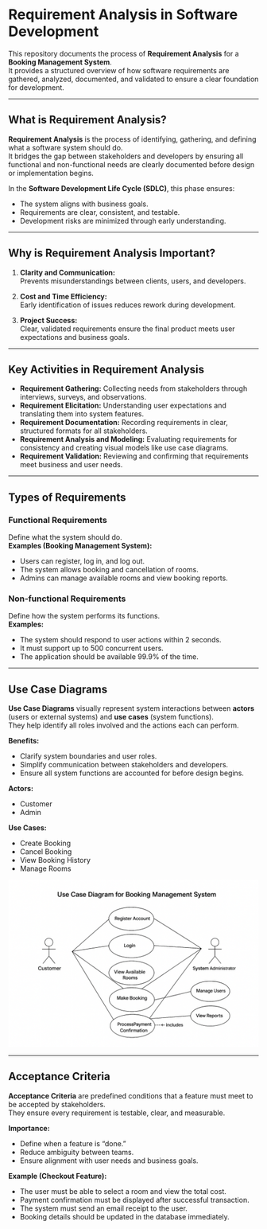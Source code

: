 # Requirement Analysis in Software Development  

This repository documents the process of **Requirement Analysis** for a **Booking Management System**.  
It provides a structured overview of how software requirements are gathered, analyzed, documented, and validated to ensure a clear foundation for development.

---

## What is Requirement Analysis?  

**Requirement Analysis** is the process of identifying, gathering, and defining what a software system should do.  
It bridges the gap between stakeholders and developers by ensuring all functional and non-functional needs are clearly documented before design or implementation begins.  

In the **Software Development Life Cycle (SDLC)**, this phase ensures:  
- The system aligns with business goals.  
- Requirements are clear, consistent, and testable.  
- Development risks are minimized through early understanding.  

---

## Why is Requirement Analysis Important?  

1. **Clarity and Communication:**  
   Prevents misunderstandings between clients, users, and developers.  

2. **Cost and Time Efficiency:**  
   Early identification of issues reduces rework during development.  

3. **Project Success:**  
   Clear, validated requirements ensure the final product meets user expectations and business goals.  

---

## Key Activities in Requirement Analysis  

- **Requirement Gathering:** Collecting needs from stakeholders through interviews, surveys, and observations.  
- **Requirement Elicitation:** Understanding user expectations and translating them into system features.  
- **Requirement Documentation:** Recording requirements in clear, structured formats for all stakeholders.  
- **Requirement Analysis and Modeling:** Evaluating requirements for consistency and creating visual models like use case diagrams.  
- **Requirement Validation:** Reviewing and confirming that requirements meet business and user needs.  

---

## Types of Requirements  

### Functional Requirements  
Define what the system should do.  
**Examples (Booking Management System):**  
- Users can register, log in, and log out.  
- The system allows booking and cancellation of rooms.  
- Admins can manage available rooms and view booking reports.  

### Non-functional Requirements  
Define how the system performs its functions.  
**Examples:**  
- The system should respond to user actions within 2 seconds.  
- It must support up to 500 concurrent users.  
- The application should be available 99.9% of the time.  

---

## Use Case Diagrams  

**Use Case Diagrams** visually represent system interactions between **actors** (users or external systems) and **use cases** (system functions).  
They help identify all roles involved and the actions each can perform.  

**Benefits:**  
- Clarify system boundaries and user roles.  
- Simplify communication between stakeholders and developers.  
- Ensure all system functions are accounted for before design begins.  

**Actors:**  
- Customer  
- Admin  

**Use Cases:**  
- Create Booking  
- Cancel Booking  
- View Booking History  
- Manage Rooms  

![Use Case Diagram](alx-booking-uc.png)  

---

## Acceptance Criteria  

**Acceptance Criteria** are predefined conditions that a feature must meet to be accepted by stakeholders.  
They ensure every requirement is testable, clear, and measurable.  

**Importance:**  
- Define when a feature is “done.”  
- Reduce ambiguity between teams.  
- Ensure alignment with user needs and business goals.  

**Example (Checkout Feature):**  
- The user must be able to select a room and view the total cost.  
- Payment confirmation must be displayed after successful transaction.  
- The system must send an email receipt to the user.  
- Booking details should be updated in the database immediately.  
